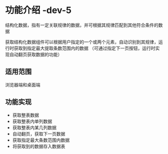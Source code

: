 # 功能介绍 -dev-5
结构化数据，指有一定关联规律的数据，并可根据其规律匹配到其他符合条件的数据

获取结构化数据组件可以根据用户指定的一个或两个元素，自动识别到其规律，运行时获取到指定最大提取条数范围内的数据 （可通过指定下一页按钮，运行时实现自动翻页获取数据的功能）

## 适用范围
浏览器端和桌面端

## 功能实现
- 获取整表数据
- 获取整表内单列数据
- 获取整表内某几列数据
- 自动翻页，获取下一页数据
- 获取指定最大条数范围内数据
- 将获取到的数据存入数据表